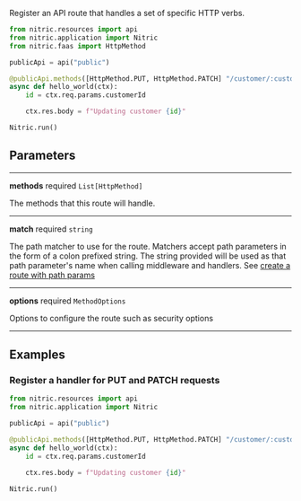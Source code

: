 Register an API route that handles a set of specific HTTP verbs.

```python
from nitric.resources import api
from nitric.application import Nitric
from nitric.faas import HttpMethod

publicApi = api("public")

@publicApi.methods([HttpMethod.PUT, HttpMethod.PATCH] "/customer/:customerId")
async def hello_world(ctx):
    id = ctx.req.params.customerId

    ctx.res.body = f"Updating customer {id}"

Nitric.run()
```

## Parameters

---

**methods** required `List[HttpMethod]`

The methods that this route will handle.

---

**match** required `string`

The path matcher to use for the route. Matchers accept path parameters in the form of a colon prefixed string. The string provided will be used as that path parameter's name when calling middleware and handlers. See [create a route with path params](#create-a-route-with-path-params)

---

**options** required `MethodOptions`

Options to configure the route such as security options

---

## Examples

### Register a handler for PUT and PATCH requests

```python
from nitric.resources import api
from nitric.application import Nitric

publicApi = api("public")

@publicApi.methods([HttpMethod.PUT, HttpMethod.PATCH] "/customer/:customerId")
async def hello_world(ctx):
    id = ctx.req.params.customerId

    ctx.res.body = f"Updating customer {id}"

Nitric.run()
```
